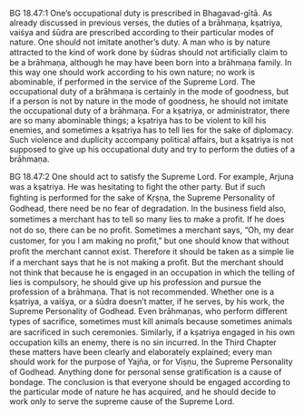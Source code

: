 BG 18.47:1	One’s occupational duty is prescribed in Bhagavad-gītā. As already discussed in previous verses, the duties of a brāhmaṇa, kṣatriya, vaiśya and śūdra are prescribed according to their particular modes of nature. One should not imitate another’s duty. A man who is by nature attracted to the kind of work done by śūdras should not artiﬁcially claim to be a brāhmaṇa, although he may have been born into a brāhmaṇa family. In this way one should work according to his own nature; no work is abominable, if performed in the service of the Supreme Lord. The occupational duty of a brāhmaṇa is certainly in the mode of goodness, but if a person is not by nature in the mode of goodness, he should not imitate the occupational duty of a brāhmaṇa. For a kṣatriya, or administrator, there are so many abominable things; a kṣatriya has to be violent to kill his enemies, and sometimes a kṣatriya has to tell lies for the sake of diplomacy. Such violence and duplicity accompany political affairs, but a kṣatriya is not supposed to give up his occupational duty and try to perform the duties of a brāhmaṇa.

BG 18.47:2	One should act to satisfy the Supreme Lord. For example, Arjuna was a kṣatriya. He was hesitating to ﬁght the other party. But if such ﬁghting is performed for the sake of Kṛṣṇa, the Supreme Personality of Godhead, there need be no fear of degradation. In the business ﬁeld also, sometimes a merchant has to tell so many lies to make a proﬁt. If he does not do so, there can be no proﬁt. Sometimes a merchant says, “Oh, my dear customer, for you I am making no proﬁt,” but one should know that without proﬁt the merchant cannot exist. Therefore it should be taken as a simple lie if a merchant says that he is not making a proﬁt. But the merchant should not think that because he is engaged in an occupation in which the telling of lies is compulsory, he should give up his profession and pursue the profession of a brāhmaṇa. That is not recommended. Whether one is a kṣatriya, a vaiśya, or a śūdra doesn’t matter, if he serves, by his work, the Supreme Personality of Godhead. Even brāhmaṇas, who perform different types of sacriﬁce, sometimes must kill animals because sometimes animals are sacriﬁced in such ceremonies. Similarly, if a kṣatriya engaged in his own occupation kills an enemy, there is no sin incurred. In the Third Chapter these matters have been clearly and elaborately explained; every man should work for the purpose of Yajña, or for Viṣṇu, the Supreme Personality of Godhead. Anything done for personal sense gratiﬁcation is a cause of bondage. The conclusion is that everyone should be engaged according to the particular mode of nature he has acquired, and he should decide to work only to serve the supreme cause of the Supreme Lord.